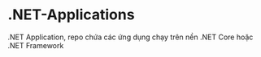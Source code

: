 # .NET-Applications
.NET Application, repo chứa các ứng dụng chạy trên nền .NET Core hoặc .NET Framework
